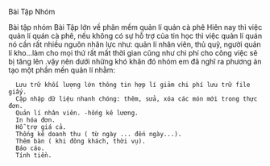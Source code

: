 Bài Tập Nhóm

Bài tập nhóm Bài Tập lớn về phân mềm quản lí quán cà phê Hiên nay thì việc quản lí quán cà phê, nếu không có sự hỗ trợ của tin học thì việc quản lí quán nó cần rất nhiều nguôn nhân lực như: quản lí nhân viên, thủ quỹ, người quản lí kho...làm cho mọi thứ rất mất thời gian cũng như chi phí cho công việc sẽ bị tăng lên .vậy nên dưới những khó khăn đó nhóm em đã nghĩ ra phương án tạo một phần mền quản lí nhằm:

      Lưu trữ khối lượng lớn thông tin hợp lí giảm chi phí lưu trữ file giấy.
      Cập nhập dữ liệu nhanh chóng: thêm, sửa, xóa các món mới trong thực đơn.
      Quản lí nhân viên. -hống kê lương.
      In hóa đơn.
      Hỗ trợ giá cả.
      Thống kê doanh thu ( từ ngày ... đến ngày...).
      Thêm bàn ( khi đông khách, thời vụ).
      Báo cáo.
      Tính tiền.
